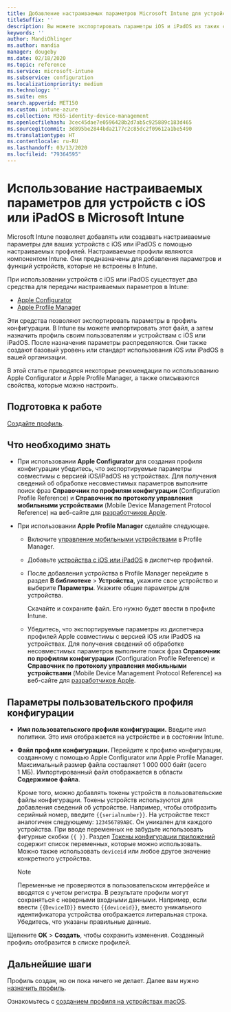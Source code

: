 ```yaml
---
title: Добавление настраиваемых параметров Microsoft Intune для устройств iOS/iPadOS в Azure | Документация Майкрософт
titleSuffix: ''
description: Вы можете экспортировать параметры iOS и iPadOS из таких средств, как Apple Configurator или Apple Profile Manager, а затем импортировать их в Microsoft Intune. Эти параметры позволяют создавать и использовать настраиваемые параметры и возможности, а также управлять ими на устройствах с iOS или iPadOS. Затем этот настраиваемый профиль можно назначить или распространить для устройств с iOS или iPadOS в вашей организации, чтобы задать некий базовый уровень или стандарт.
keywords: ''
author: MandiOhlinger
ms.author: mandia
manager: dougeby
ms.date: 02/18/2020
ms.topic: reference
ms.service: microsoft-intune
ms.subservice: configuration
ms.localizationpriority: medium
ms.technology: ''
ms.suite: ems
search.appverid: MET150
ms.custom: intune-azure
ms.collection: M365-identity-device-management
ms.openlocfilehash: 3cec45dae7e0596428b2d7ab5c925889c183d465
ms.sourcegitcommit: 3d895be2844bda2177c2c85dc2f09612a1be5490
ms.translationtype: HT
ms.contentlocale: ru-RU
ms.lasthandoff: 03/13/2020
ms.locfileid: "79364595"
---
```

# <a name="use-custom-settings-for-ios-and-ipados-devices-in-microsoft-intune"></a>Использование настраиваемых параметров для устройств с iOS или iPadOS в Microsoft Intune

Microsoft Intune позволяет добавлять или создавать настраиваемые параметры для ваших устройств с iOS или iPadOS с помощью настраиваемых профилей. Настраиваемые профили являются компонентом Intune. Они предназначены для добавления параметров и функций устройств, которые не встроены в Intune.

При использовании устройств с iOS или iPadOS существует два средства для передачи настраиваемых параметров в Intune:

- [Apple Configurator](https://itunes.apple.com/app/apple-configurator-2/id1037126344?mt=12)
- [Apple Profile Manager](https://support.apple.com/profile-manager)

Эти средства позволяют экспортировать параметры в профиль конфигурации. В Intune вы можете импортировать этот файл, а затем назначить профиль своим пользователям и устройствам с iOS или iPadOS. После назначения параметры распределяются. Они также создают базовый уровень или стандарт использования iOS или iPadOS в вашей организации.

В этой статье приводятся некоторые рекомендации по использованию Apple Configurator и Apple Profile Manager, а также описываются свойства, которые можно настроить.

## <a name="before-you-begin"></a>Подготовка к работе

[Создайте профиль](device-profile-create.md).

## <a name="what-you-need-to-know"></a>Что необходимо знать

- При использовании **Apple Configurator** для создания профиля конфигурации убедитесь, что экспортируемые параметры совместимы с версией iOS/iPadOS на устройствах. Для получения сведений об обработке несовместимых параметров выполните поиск фраз **Справочник по профилям конфигурации** (Configuration Profile Reference) и **Справочник по протоколу управления мобильными устройствами** (Mobile Device Management Protocol Reference) на веб-сайте для [разработчиков Apple](https://developer.apple.com/).

- При использовании **Apple Profile Manager** сделайте следующее.

  - Включите [управление мобильными устройствами](https://help.apple.com/serverapp/mac/5.7/#/apd05B9B761-D390-4A75-9251-E9AD29A61D0C) в Profile Manager.
  - Добавьте [устройства с iOS или iPadOS](https://help.apple.com/profilemanager/mac/5.7/#/pm9onzap1984) в диспетчер профилей.
  - После добавления устройства в Profile Manager перейдите в раздел **В библиотеке** > **Устройства**, укажите свое устройство и выберите **Параметры**. Укажите общие параметры для устройства.

    Скачайте и сохраните файл. Его нужно будет ввести в профиле Intune.

  - Убедитесь, что экспортируемые параметры из диспетчера профилей Apple совместимы с версией iOS или iPadOS на устройствах. Для получения сведений об обработке несовместимых параметров выполните поиск фраз **Справочник по профилям конфигурации** (Configuration Profile Reference) и **Справочник по протоколу управления мобильными устройствами** (Mobile Device Management Protocol Reference) на веб-сайте для [разработчиков Apple](https://developer.apple.com/).

## <a name="custom-configuration-profile-settings"></a>Параметры пользовательского профиля конфигурации

- **Имя пользовательского профиля конфигурации.** Введите имя политики. Это имя отображается на устройстве и в состоянии Intune.
- **Файл профиля конфигурации.** Перейдите к профилю конфигурации, созданному с помощью Apple Configurator или Apple Profile Manager. Максимальный размер файла составляет 1 000 000 байт (всего 1 МБ). Импортированный файл отображается в области **Содержимое файла**.

  Кроме того, можно добавлять токены устройств в пользовательские файлы конфигурации. Токены устройств используются для добавления сведений об устройстве. Например, чтобы отобразить серийный номер, введите `{{serialnumber}}`. На устройстве текст аналогичен следующему: `123456789ABC`. Он уникален для каждого устройства. При вводе переменных не забудьте использовать фигурные скобки `{{ }}`. Раздел [Токены конфигурации приложений](../apps/app-configuration-policies-use-ios.md#tokens-used-in-the-property-list) содержит список переменных, которые можно использовать. Можно также использовать `deviceid` или любое другое значение конкретного устройства.

  > [!NOTE]
  > Переменные не проверяются в пользовательском интерфейсе и вводятся с учетом регистра. В результате профили могут сохраняться с неверными входными данными. Например, если ввести `{{DeviceID}}` вместо `{{deviceid}}`, вместо уникального идентификатора устройства отображается литеральная строка. Убедитесь, что указаны правильные данные.

Щелкните **OK** > **Создать**, чтобы сохранить изменения. Созданный профиль отобразится в списке профилей.

## <a name="next-steps"></a>Дальнейшие шаги

Профиль создан, но он пока ничего не делает. Далее вам нужно [назначить профиль](device-profile-assign.md).

Ознакомьтесь с [созданием профиля на устройствах macOS](custom-settings-macos.md). 
